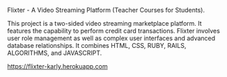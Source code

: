 Flixter - A Video Streaming Platform (Teacher Courses for Students).

This project is a two-sided video streaming marketplace platform. It features the capability to perform credit card transactions. Flixter involves user role management as well as complex user interfaces and advanced database relationships. It combines HTML, CSS, RUBY, RAILS, ALGORITHMS, and JAVASCRIPT.

https://flixter-karly.herokuapp.com

